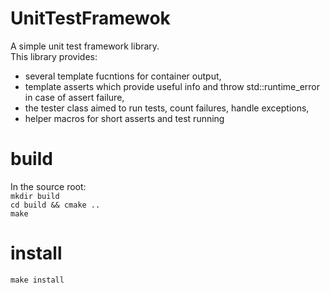 # UnitTestFramewok
A simple unit test framework library. <br />
This library provides: <br />
- several template fucntions for container output, <br />
- template asserts which provide useful info and throw std::runtime_error in case of assert failure, <br />
- the tester class aimed to run tests, count failures, handle exceptions, <br />
- helper macros for short asserts and test running <br />

# build
In the source root: <br /> 
`mkdir build` <br /> 
`cd build && cmake ..` <br /> 
`make` <br /> 

# install 
`make install` <br /> 

